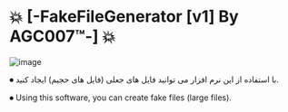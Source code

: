 # 💥 [-FakeFileGenerator [v1] By AGC007™-] 💥

![image](https://github.com/user-attachments/assets/a52ae1fb-8835-43d4-8582-d0c843ea1599)



⏺ با استفاده از این نرم افزار می توانید فایل های جعلی (فایل های حجیم) ایجاد کنید.

⏺ Using this software, you can create fake files (large files).


